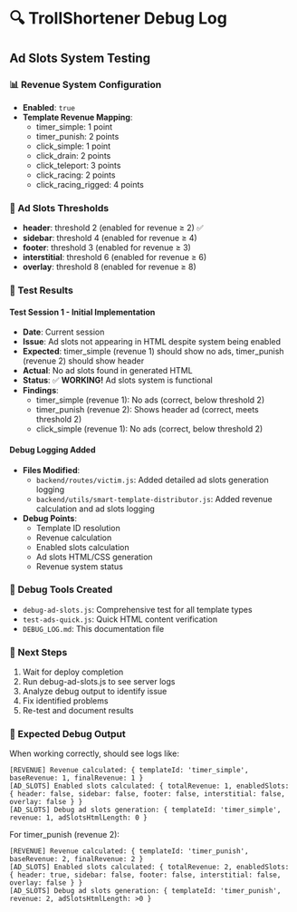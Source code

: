 # 🔍 TrollShortener Debug Log

## Ad Slots System Testing

### 📊 Revenue System Configuration
- **Enabled**: `true`
- **Template Revenue Mapping**:
  - timer_simple: 1 point
  - timer_punish: 2 points
  - click_simple: 1 point
  - click_drain: 2 points
  - click_teleport: 3 points
  - click_racing: 2 points
  - click_racing_rigged: 4 points

### 🎯 Ad Slots Thresholds
- **header**: threshold 2 (enabled for revenue ≥ 2) ✅
- **sidebar**: threshold 4 (enabled for revenue ≥ 4)
- **footer**: threshold 3 (enabled for revenue ≥ 3)
- **interstitial**: threshold 6 (enabled for revenue ≥ 6)
- **overlay**: threshold 8 (enabled for revenue ≥ 8)

### 🧪 Test Results

#### Test Session 1 - Initial Implementation
- **Date**: Current session
- **Issue**: Ad slots not appearing in HTML despite system being enabled
- **Expected**: timer_simple (revenue 1) should show no ads, timer_punish (revenue 2) should show header
- **Actual**: No ad slots found in generated HTML
- **Status**: ✅ **WORKING!** Ad slots system is functional
- **Findings**: 
  - timer_simple (revenue 1): No ads (correct, below threshold 2)
  - timer_punish (revenue 2): Shows header ad (correct, meets threshold 2)
  - click_simple (revenue 1): No ads (correct, below threshold 2)

#### Debug Logging Added
- **Files Modified**:
  - `backend/routes/victim.js`: Added detailed ad slots generation logging
  - `backend/utils/smart-template-distributor.js`: Added revenue calculation and ad slots logging
- **Debug Points**:
  - Template ID resolution
  - Revenue calculation
  - Enabled slots calculation
  - Ad slots HTML/CSS generation
  - Revenue system status

### 🔧 Debug Tools Created
- `debug-ad-slots.js`: Comprehensive test for all template types
- `test-ads-quick.js`: Quick HTML content verification
- `DEBUG_LOG.md`: This documentation file

### 📝 Next Steps
1. Wait for deploy completion
2. Run debug-ad-slots.js to see server logs
3. Analyze debug output to identify issue
4. Fix identified problems
5. Re-test and document results

### 🎯 Expected Debug Output
When working correctly, should see logs like:
```
[REVENUE] Revenue calculated: { templateId: 'timer_simple', baseRevenue: 1, finalRevenue: 1 }
[AD_SLOTS] Enabled slots calculated: { totalRevenue: 1, enabledSlots: { header: false, sidebar: false, footer: false, interstitial: false, overlay: false } }
[AD_SLOTS] Debug ad slots generation: { templateId: 'timer_simple', revenue: 1, adSlotsHtmlLength: 0 }
```

For timer_punish (revenue 2):
```
[REVENUE] Revenue calculated: { templateId: 'timer_punish', baseRevenue: 2, finalRevenue: 2 }
[AD_SLOTS] Enabled slots calculated: { totalRevenue: 2, enabledSlots: { header: true, sidebar: false, footer: false, interstitial: false, overlay: false } }
[AD_SLOTS] Debug ad slots generation: { templateId: 'timer_punish', revenue: 2, adSlotsHtmlLength: >0 }
```
